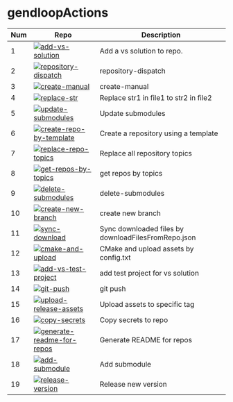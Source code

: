 # gendloopActions

| **Num** | **Repo** | **Description** |
| ---- | ---- | ---- |
| 1 | [![add-vs-solution](https://img.shields.io/static/v1?label=Action&message=add-vs-solution&color=blue)](https://github.com/gendloop/add-vs-solution)| Add a vs solution to repo. |
| 2 | [![repository-dispatch](https://img.shields.io/static/v1?label=Action&message=repository-dispatch&color=blue)](https://github.com/gendloop/repository-dispatch)| repository-dispatch |
| 3 | [![create-manual](https://img.shields.io/static/v1?label=Action&message=create-manual&color=blue)](https://github.com/gendloop/create-manual)| create-manual |
| 4 | [![replace-str](https://img.shields.io/static/v1?label=Action&message=replace-str&color=blue)](https://github.com/gendloop/replace-str)| Replace str1 in file1 to str2 in file2 |
| 5 | [![update-submodules](https://img.shields.io/static/v1?label=Action&message=update-submodules&color=blue)](https://github.com/gendloop/update-submodules)| Update submodules |
| 6 | [![create-repo-by-template](https://img.shields.io/static/v1?label=Action&message=create-repo-by-template&color=blue)](https://github.com/gendloop/create-repo-by-template)| Create a repository using a template |
| 7 | [![replace-repo-topics](https://img.shields.io/static/v1?label=Action&message=replace-repo-topics&color=blue)](https://github.com/gendloop/replace-repo-topics)| Replace all repository topics |
| 8 | [![get-repos-by-topics](https://img.shields.io/static/v1?label=Action&message=get-repos-by-topics&color=blue)](https://github.com/gendloop/get-repos-by-topics)| get repos by topics |
| 9 | [![delete-submodules](https://img.shields.io/static/v1?label=Action&message=delete-submodules&color=blue)](https://github.com/gendloop/delete-submodules)| delete-submodules |
| 10 | [![create-new-branch](https://img.shields.io/static/v1?label=Action&message=create-new-branch&color=blue)](https://github.com/gendloop/create-new-branch)| create new branch |
| 11 | [![sync-download](https://img.shields.io/static/v1?label=Action&message=sync-download&color=blue)](https://github.com/gendloop/sync-download)| Sync downloaded files by downloadFilesFromRepo.json |
| 12 | [![cmake-and-upload](https://img.shields.io/static/v1?label=Action&message=cmake-and-upload&color=blue)](https://github.com/gendloop/cmake-and-upload)| CMake and upload assets by config.txt |
| 13 | [![add-vs-test-project](https://img.shields.io/static/v1?label=Action&message=add-vs-test-project&color=blue)](https://github.com/gendloop/add-vs-test-project)| add test project for vs solution |
| 14 | [![git-push](https://img.shields.io/static/v1?label=Action&message=git-push&color=blue)](https://github.com/gendloop/git-push)| git push |
| 15 | [![upload-release-assets](https://img.shields.io/static/v1?label=Action&message=upload-release-assets&color=blue)](https://github.com/gendloop/upload-release-assets)| Upload assets to specific tag |
| 16 | [![copy-secrets](https://img.shields.io/static/v1?label=Action&message=copy-secrets&color=blue)](https://github.com/gendloop/copy-secrets)| Copy secrets to repo |
| 17 | [![generate-readme-for-repos](https://img.shields.io/static/v1?label=Action&message=generate-readme-for-repos&color=blue)](https://github.com/gendloop/generate-readme-for-repos)| Generate README for repos |
| 18 | [![add-submodule](https://img.shields.io/static/v1?label=Action&message=add-submodule&color=blue)](https://github.com/gendloop/add-submodule)| Add submodule |
| 19 | [![release-version](https://img.shields.io/static/v1?label=Action&message=release-version&color=blue)](https://github.com/gendloop/release-version)| Release new version |
